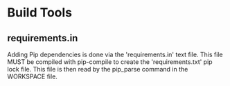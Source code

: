 # Build Tools

## requirements.in

Adding Pip dependencies is done via the 'requirements.in' text file.
This file MUST be compiled with pip-compile to create the 'requirements.txt'
pip lock file. This file is then read by the pip_parse command in the
WORKSPACE file.
